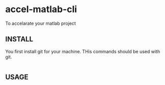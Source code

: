 
# accel-matlab-cli

To accelarate your matlab project

## INSTALL

You first install git for your machine.
THis commands should be used with git.

```
```

## USAGE

```bash

```
